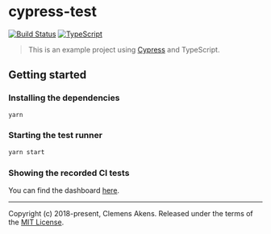 # cypress-test

[![Build Status][badge-travis-image]][badge-travis-link]
[![TypeScript][badge-typescript-image]][badge-typescript-link]

> This is an example project using [Cypress](https://www.cypress.io/) and TypeScript.

## Getting started

### Installing the dependencies

```sh
yarn
```

### Starting the test runner

```sh
yarn start
```

### Showing the recorded CI tests

You can find the dashboard [here](https://dashboard.cypress.io/#/projects/5w61vf/runs).

---

Copyright (c) 2018-present, Clemens Akens. Released under the terms of the [MIT License](https://github.com/clebert/cypress-test/blob/master/LICENSE).

[badge-travis-image]: https://travis-ci.org/clebert/cypress-test.svg?branch=master
[badge-travis-link]: https://travis-ci.org/clebert/cypress-test
[badge-typescript-image]: https://img.shields.io/badge/TypeScript-ready-blue.svg
[badge-typescript-link]: https://www.typescriptlang.org/
